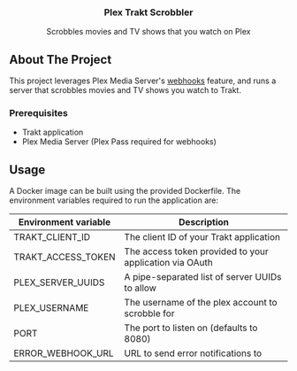 <p align="center">
  <h3 align="center">Plex Trakt Scrobbler</h3>

  <p align="center">
    Scrobbles movies and TV shows that you watch on Plex 
</p>

## About The Project

This project leverages Plex Media Server's [webhooks](https://support.plex.tv/articles/115002267687-webhooks/) feature,
and runs a server that scrobbles movies and TV shows you watch to Trakt.

### Prerequisites

- Trakt application
- Plex Media Server (Plex Pass required for webhooks)

## Usage

A Docker image can be built using the provided Dockerfile. The environment variables required to run the application
are:

| Environment variable | Description                                             |
|----------------------|---------------------------------------------------------|
| TRAKT_CLIENT_ID      | The client ID of your Trakt application                 |
| TRAKT_ACCESS_TOKEN   | The access token provided to your application via OAuth |
| PLEX_SERVER_UUIDS    | A pipe-separated list of server UUIDs to allow          |
| PLEX_USERNAME        | The username of the plex account to scrobble for        |
| PORT                 | The port to listen on (defaults to 8080)                |
| ERROR_WEBHOOK_URL    | URL to send error notifications to                      |
